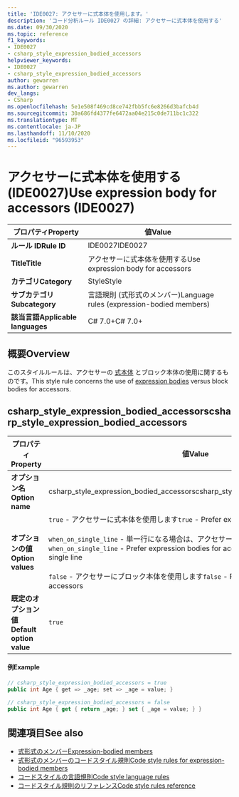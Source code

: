 ```yaml
---
title: 'IDE0027: アクセサーに式本体を使用します。'
description: 'コード分析ルール IDE0027 の詳細: アクセサーに式本体を使用する'
ms.date: 09/30/2020
ms.topic: reference
f1_keywords:
- IDE0027
- csharp_style_expression_bodied_accessors
helpviewer_keywords:
- IDE0027
- csharp_style_expression_bodied_accessors
author: gewarren
ms.author: gewarren
dev_langs:
- CSharp
ms.openlocfilehash: 5e1e508f469cd8ce742fbb5fc6e8266d3bafcb4d
ms.sourcegitcommit: 30a686fd4377fe6472aa04e215c0de711bc1c322
ms.translationtype: MT
ms.contentlocale: ja-JP
ms.lasthandoff: 11/10/2020
ms.locfileid: "96593953"
---
```

# <a name="use-expression-body-for-accessors-ide0027"></a><span data-ttu-id="d4560-103">アクセサーに式本体を使用する (IDE0027)</span><span class="sxs-lookup"><span data-stu-id="d4560-103">Use expression body for accessors (IDE0027)</span></span>

|<span data-ttu-id="d4560-104">プロパティ</span><span class="sxs-lookup"><span data-stu-id="d4560-104">Property</span></span>|<span data-ttu-id="d4560-105">値</span><span class="sxs-lookup"><span data-stu-id="d4560-105">Value</span></span>|
|-|-|
| <span data-ttu-id="d4560-106">**ルール ID**</span><span class="sxs-lookup"><span data-stu-id="d4560-106">**Rule ID**</span></span> | <span data-ttu-id="d4560-107">IDE0027</span><span class="sxs-lookup"><span data-stu-id="d4560-107">IDE0027</span></span> |
| <span data-ttu-id="d4560-108">**Title**</span><span class="sxs-lookup"><span data-stu-id="d4560-108">**Title**</span></span> | <span data-ttu-id="d4560-109">アクセサーに式本体を使用する</span><span class="sxs-lookup"><span data-stu-id="d4560-109">Use expression body for accessors</span></span> |
| <span data-ttu-id="d4560-110">**カテゴリ**</span><span class="sxs-lookup"><span data-stu-id="d4560-110">**Category**</span></span> | <span data-ttu-id="d4560-111">Style</span><span class="sxs-lookup"><span data-stu-id="d4560-111">Style</span></span> |
| <span data-ttu-id="d4560-112">**サブカテゴリ**</span><span class="sxs-lookup"><span data-stu-id="d4560-112">**Subcategory**</span></span> | <span data-ttu-id="d4560-113">言語規則 (式形式のメンバー)</span><span class="sxs-lookup"><span data-stu-id="d4560-113">Language rules (expression-bodied members)</span></span> |
| <span data-ttu-id="d4560-114">**該当言語**</span><span class="sxs-lookup"><span data-stu-id="d4560-114">**Applicable languages**</span></span> | <span data-ttu-id="d4560-115">C# 7.0+</span><span class="sxs-lookup"><span data-stu-id="d4560-115">C# 7.0+</span></span> |

## <a name="overview"></a><span data-ttu-id="d4560-116">概要</span><span class="sxs-lookup"><span data-stu-id="d4560-116">Overview</span></span>

<span data-ttu-id="d4560-117">このスタイルルールは、アクセサーの [式本体](../../../csharp/programming-guide/statements-expressions-operators/expression-bodied-members.md) とブロック本体の使用に関するものです。</span><span class="sxs-lookup"><span data-stu-id="d4560-117">This style rule concerns the use of [expression bodies](../../../csharp/programming-guide/statements-expressions-operators/expression-bodied-members.md) versus block bodies for accessors.</span></span>

## <a name="csharp_style_expression_bodied_accessors"></a><span data-ttu-id="d4560-118">csharp_style_expression_bodied_accessors</span><span class="sxs-lookup"><span data-stu-id="d4560-118">csharp_style_expression_bodied_accessors</span></span>

|<span data-ttu-id="d4560-119">プロパティ</span><span class="sxs-lookup"><span data-stu-id="d4560-119">Property</span></span>|<span data-ttu-id="d4560-120">値</span><span class="sxs-lookup"><span data-stu-id="d4560-120">Value</span></span>|
|-|-|
| <span data-ttu-id="d4560-121">**オプション名**</span><span class="sxs-lookup"><span data-stu-id="d4560-121">**Option name**</span></span> | <span data-ttu-id="d4560-122">csharp_style_expression_bodied_accessors</span><span class="sxs-lookup"><span data-stu-id="d4560-122">csharp_style_expression_bodied_accessors</span></span>
| <span data-ttu-id="d4560-123">**オプションの値**</span><span class="sxs-lookup"><span data-stu-id="d4560-123">**Option values**</span></span> | <span data-ttu-id="d4560-124">`true` - アクセサーに式本体を使用します</span><span class="sxs-lookup"><span data-stu-id="d4560-124">`true` - Prefer expression bodies for accessors</span></span><br /><br /><span data-ttu-id="d4560-125">`when_on_single_line` - 単一行になる場合は、アクセサーに式本体を使用します</span><span class="sxs-lookup"><span data-stu-id="d4560-125">`when_on_single_line` - Prefer expression bodies for accessors when they will be a single line</span></span><br /><br /><span data-ttu-id="d4560-126">`false` - アクセサーにブロック本体を使用します</span><span class="sxs-lookup"><span data-stu-id="d4560-126">`false` - Prefer block bodies for accessors</span></span> |
| <span data-ttu-id="d4560-127">**既定のオプション値**</span><span class="sxs-lookup"><span data-stu-id="d4560-127">**Default option value**</span></span> | `true` |

#### <a name="example"></a><span data-ttu-id="d4560-128">例</span><span class="sxs-lookup"><span data-stu-id="d4560-128">Example</span></span>

```csharp
// csharp_style_expression_bodied_accessors = true
public int Age { get => _age; set => _age = value; }

// csharp_style_expression_bodied_accessors = false
public int Age { get { return _age; } set { _age = value; } }
```

## <a name="see-also"></a><span data-ttu-id="d4560-129">関連項目</span><span class="sxs-lookup"><span data-stu-id="d4560-129">See also</span></span>

- [<span data-ttu-id="d4560-130">式形式のメンバー</span><span class="sxs-lookup"><span data-stu-id="d4560-130">Expression-bodied members</span></span>](../../../csharp/programming-guide/statements-expressions-operators/expression-bodied-members.md)
- [<span data-ttu-id="d4560-131">式形式のメンバーのコードスタイル規則</span><span class="sxs-lookup"><span data-stu-id="d4560-131">Code style rules for expression-bodied members</span></span>](expression-bodied-members.md)
- [<span data-ttu-id="d4560-132">コードスタイルの言語規則</span><span class="sxs-lookup"><span data-stu-id="d4560-132">Code style language rules</span></span>](language-rules.md)
- [<span data-ttu-id="d4560-133">コードスタイル規則のリファレンス</span><span class="sxs-lookup"><span data-stu-id="d4560-133">Code style rules reference</span></span>](index.md)
